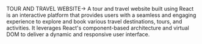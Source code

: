 TOUR AND TRAVEL WEBSITE->
A tour and travel website built using React is an interactive platform that provides users with a seamless and engaging experience to explore and book various travel destinations, tours, and activities. It leverages React's component-based architecture and virtual DOM to deliver a dynamic and responsive user interface.

